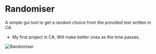 # Randomiser
A simple gui tool to get a random choice from the provided text written in C#.
- My first project in C#, Will make better ones as the time passes.

![Randomiser](https://raw.githubusercontent.com/celestix/Randomiser/master/screenshot.png)
